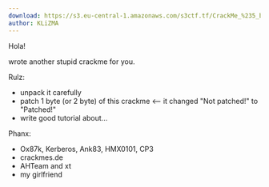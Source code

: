 ```yaml
---
download: https://s3.eu-central-1.amazonaws.com/s3ctf.tf/CrackMe_%235_by_KLiZMA.zip
author: KLiZMA
---
```


Hola!

wrote another stupid crackme for you.

Rulz:
- unpack it carefully
- patch 1 byte (or 2 byte) of this crackme <-- it changed "Not patched!" to "Patched!"
- write good tutorial about...

Phanx:
- Ox87k, Kerberos, Ank83, HMX0101, CP3
- crackmes.de
- AHTeam and xt
- my girlfriend
